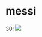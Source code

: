 # messi
30!
![](ttps:h//tenor.com/pt-BR/view/inter-miami-inter-miami-messi-inter-miami-messi-thor-inter-miami-thor-inter-miami-thor-hammer-gif-5253724176045752048.gif)
